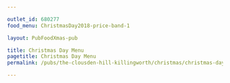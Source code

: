 ```yaml
---

outlet_id: 680277
food_menu: ChristmasDay2018-price-band-1

layout: PubFoodXmas-pub

title: Christmas Day Menu
pagetitle: Christmas Day Menu
permalink: /pubs/the-clousden-hill-killingworth/christmas/christmas-day-menu.html

---
```

